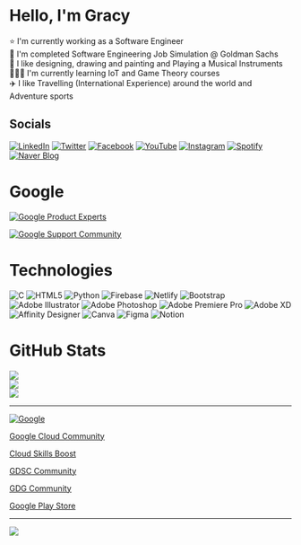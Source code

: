 # Hello, I'm Gracy 

⭐️ I'm currently working as a Software Engineer <br> 
🔷 I'm completed Software Engineering Job Simulation @ Goldman Sachs <br>
🎨 I like designing, drawing and painting and Playing a Musical Instruments <br>
👩🏻‍💻 I'm currently learning IoT and Game Theory courses <br> 
✈️ I like Travelling (International Experience) around the world and Adventure sports

## Socials
 [![LinkedIn](https://img.shields.io/badge/LinkedIn-%230077B5.svg?logo=linkedin&logoColor=white)](https://www.linkedin.com/in/gracy-c-8642281b7?utm_source=share&utm_campaign=share_via&utm_content=profile&utm_medium=android_app)
[![Twitter](https://img.shields.io/badge/Twitter-%231DA1F2.svg?logo=Twitter&logoColor=white)](https://x.com/xingzuophoenix?t=CwG_TDVKI-JulT2DYrdR_Q&s=09)
[![Facebook](https://img.shields.io/badge/Facebook-%231877F2.svg?logo=Facebook&logoColor=white)](https://www.facebook.com/profile.php?id=100048192261872&mibextid=ZbWKwL)
[![YouTube](https://img.shields.io/badge/YouTube-%23FF0000.svg?logo=YouTube&logoColor=white)](https://youtube.com/@xingzuophoenix?si=R2t23avQ6-oiWfkG)
[![Instagram](https://img.shields.io/badge/Instagram-%23E4405F.svg?logo=Instagram&logoColor=white)](https://www.instagram.com/_butterfly_sonyeo?igsh=dDYxbHcwanR3NjFj)
[![Spotify](https://img.shields.io/badge/Spotify-%231ED760.svg?logo=Spotify&logoColor=white)](https://open.spotify.com/user/31a4uaonmbapotl6jiuq42os3zba?si=la6TdnhOTBG4BgiBE_xzUA)
[![Naver Blog](https://img.shields.io/badge/Naver%20Blog-%230004FF.svg?logo=Naver&logoColor=white)](https://m.blog.naver.com/rencidenuwang_)

# Google 

[![Google Product Experts](https://img.shields.io/badge/Google%20Product%20Experts-%234285F4.svg?logo=Google&logoColor=white)](https://productexperts.withgoogle.com/profile) 

[![Google Support Community](https://img.shields.io/badge/Google%20Support-%234285F4.svg?logo=Google&logoColor=white)](https://support.google.com/profile/269255865?sjid=16300528771687921621-NC)

# Technologies
![C](https://img.shields.io/badge/c-%2300599C.svg?style=flat&logo=c&logoColor=white) ![HTML5](https://img.shields.io/badge/html5-%23E34F26.svg?style=flat&logo=html5&logoColor=white) ![Python](https://img.shields.io/badge/python-3670A0?style=flat&logo=python&logoColor=ffdd54) ![Firebase](https://img.shields.io/badge/firebase-%23039BE5.svg?style=flat&logo=firebase) ![Netlify](https://img.shields.io/badge/netlify-%23000000.svg?style=flat&logo=netlify&logoColor=#00C7B7) ![Bootstrap](https://img.shields.io/badge/bootstrap-%23563D7C.svg?style=flat&logo=bootstrap&logoColor=white) ![Adobe Illustrator](https://img.shields.io/badge/adobeillustrator-%23FF9A00.svg?style=flat&logo=adobeillustrator&logoColor=white) ![Adobe Photoshop](https://img.shields.io/badge/adobephotoshop-%2331A8FF.svg?style=flat&logo=adobephotoshop&logoColor=white) ![Adobe Premiere Pro](https://img.shields.io/badge/Adobe%20Premiere%20Pro-9999FF.svg?style=flat&logo=Adobe%20Premiere%20Pro&logoColor=white) ![Adobe XD](https://img.shields.io/badge/Adobe%20XD-470137?style=flat&logo=Adobe%20XD&logoColor=#FF61F6) ![Affinity Designer](https://img.shields.io/badge/affinitydesginer-%231B72BE.svg?style=flat&logo=affinity-designer&logoColor=white) ![Canva](https://img.shields.io/badge/Canva-%2300C4CC.svg?style=flat&logo=Canva&logoColor=white) 	![Figma](https://img.shields.io/badge/figma-%23F24E1E.svg?style=flat&logo=figma&logoColor=white) ![Notion](https://img.shields.io/badge/Notion-%23000000.svg?style=flat&logo=notion&logoColor=white) 

# GitHub Stats
![](https://github-readme-stats.vercel.app/api?username=xingzuophoenix&theme=dark&hide_border=false&include_all_commits=true&count_private=false)<br/>
![](https://github-readme-streak-stats.herokuapp.com/?user=xingzuophoenix&theme=dark&hide_border=false)<br/>
![](https://github-readme-stats.vercel.app/api/top-langs/?username=xingzuophoenix&theme=dark&hide_border=false&include_all_commits=true&count_private=false&layout=compact)

---

[![Google](https://www.gstatic.com/images/branding/googlelogo/svg/googlelogo_clr_74x24px.svg)](https://g.dev/xingzuophoenix)  

[Google Cloud Community](https://www.googlecloudcommunity.com/gc/user/viewprofilepage/user-id/513511) 

[Cloud Skills Boost](https://www.cloudskillsboost.google/public_profiles/d890f218-f503-421d-86b8-9abd112ab8fa)

[GDSC Community](https://gdsc.community.dev/u/m4t8z6/#/mytickets)

[GDG Community](https://gdg.community.dev/u/m6pngc/#/about)

[Google Play Store](https://playacademy.exceedlms.com/profiles/gracyunknown7e9abdab)

---
[![](https://visitcount.itsvg.in/api?id=xingzuophoenixicon=0&color=0)](https://visitcount.itsvg.in)
  
